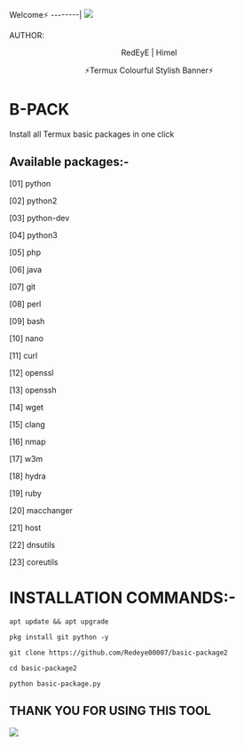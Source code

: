 
<p align="center">


Welcome⚡
--------|
![](https://media.tenor.com/iVCiM9W7cvYAAAAd/welcome.gif)



AUTHOR:
<p align="center">
 RedEyE | Himel 

</br>
<p align="center">
      ⚡Termux Colourful Stylish Banner⚡

</p>
  

# B-PACK
Install all Termux basic packages in one click 

## Available packages:-

[01] python

[02] python2

[03] python-dev

[04] python3

[05] php

[06] java

[07] git

[08] perl

[09] bash

[10] nano

[11] curl

[12] openssl

[13] openssh

[14] wget

[15] clang

[16] nmap

[17] w3m

[18] hydra

[19] ruby

[20] macchanger

[21] host

[22] dnsutils

[23] coreutils

# INSTALLATION COMMANDS:-
```
apt update && apt upgrade

pkg install git python -y

git clone https://github.com/Redeye00007/basic-package2

cd basic-package2

python basic-package.py
```
## THANK YOU FOR USING THIS TOOL

![](https://komarev.com/ghpvc/?username=Achik-Ahmed&style=flat-square)
